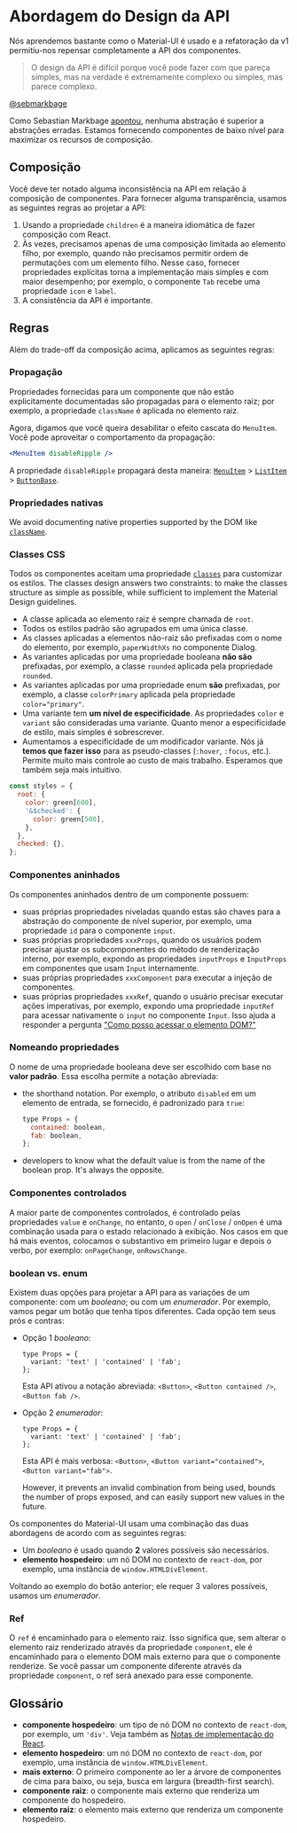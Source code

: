# Abordagem do Design da API

<p class="description">Nós aprendemos bastante como o Material-UI é usado e a refatoração da v1 permitiu-nos repensar completamente a API dos componentes.</p>

> O design da API é difícil porque você pode fazer com que pareça simples, mas na verdade é extremamente complexo ou simples, mas parece complexo.

[@sebmarkbage](https://twitter.com/sebmarkbage/status/728433349337841665)

Como Sebastian Markbage [apontou](https://2014.jsconf.eu/speakers/sebastian-markbage-minimal-api-surface-area-learning-patterns-instead-of-frameworks.html), nenhuma abstração é superior a abstrações erradas. Estamos fornecendo componentes de baixo nível para maximizar os recursos de composição.

## Composição

Você deve ter notado alguma inconsistência na API em relação à composição de componentes. Para fornecer alguma transparência, usamos as seguintes regras ao projetar a API:

1. Usando a propriedade `children` é a maneira idiomática de fazer composição com React.
2. Às vezes, precisamos apenas de uma composição limitada ao elemento filho, por exemplo, quando não precisamos permitir ordem de permutações com um elemento filho. Nesse caso, fornecer propriedades explícitas torna a implementação mais simples e com maior desempenho; por exemplo, o componente `Tab` recebe uma propriedade `icon` e `label`.
3. A consistência da API é importante.

## Regras

Além do trade-off da composição acima, aplicamos as seguintes regras:

### Propagação

Propriedades fornecidas para um componente que não estão explicitamente documentadas são propagadas para o elemento raiz; por exemplo, a propriedade `className` é aplicada no elemento raiz.

Agora, digamos que você queira desabilitar o efeito cascata do `MenuItem`. Você pode aproveitar o comportamento da propagação:

```jsx
<MenuItem disableRipple />
```

A propriedade `disableRipple` propagará desta maneira: [`MenuItem`](/api/menu-item/) > [`ListItem`](/api/list-item/) > [`ButtonBase`](/api/button-base/).

### Propriedades nativas

We avoid documenting native properties supported by the DOM like [`className`](/customization/how-to-customize/#overriding-styles-with-class-names).

### Classes CSS

Todos os componentes aceitam uma propriedade [`classes`](/customization/how-to-customize/#overriding-styles-with-class-names) para customizar os estilos. The classes design answers two constraints: to make the classes structure as simple as possible, while sufficient to implement the Material Design guidelines.

- A classe aplicada ao elemento raiz é sempre chamada de `root`.
- Todos os estilos padrão são agrupados em uma única classe.
- As classes aplicadas a elementos não-raiz são prefixadas com o nome do elemento, por exemplo, `paperWidthXs` no componente Dialog.
- As variantes aplicadas por uma propriedade booleana **não são** prefixadas, por exemplo, a classe `rounded` aplicada pela propriedade `rounded`.
- As variantes aplicadas por uma propriedade enum **são** prefixadas, por exemplo, a classe `colorPrimary` aplicada pela propriedade `color="primary"`.
- Uma variante tem **um nível de especificidade**. As propriedades `color` e `variant` são consideradas uma variante. Quanto menor a especificidade de estilo, mais simples é sobrescrever.
- Aumentamos a especificidade de um modificador variante. Nós já **temos que fazer isso** para as pseudo-classes (`:hover`, `:focus`, etc.). Permite muito mais controle ao custo de mais trabalho. Esperamos que também seja mais intuitivo.

```js
const styles = {
  root: {
    color: green[600],
    '&$checked': {
      color: green[500],
    },
  },
  checked: {},
};
```

### Componentes aninhados

Os componentes aninhados dentro de um componente possuem:

- suas próprias propriedades niveladas quando estas são chaves para a abstração do componente de nível superior, por exemplo, uma propriedade `id` para o componente `input`.
- suas próprias propriedades `xxxProps`, quando os usuários podem precisar ajustar os subcomponentes do método de renderização interno, por exemplo, expondo as propriedades `inputProps` e `InputProps` em componentes que usam `Input` internamente.
- suas próprias propriedades `xxxComponent` para executar a injeção de componentes.
- suas próprias propriedades `xxxRef`, quando o usuário precisar executar ações imperativas, por exemplo, expondo uma propriedade `inputRef` para acessar nativamente o `input` no componente `Input`. Isso ajuda a responder a pergunta ["Como posso acessar o elemento DOM?"](/getting-started/faq/#how-can-i-access-the-dom-element)

### Nomeando propriedades

O nome de uma propriedade booleana deve ser escolhido com base no **valor padrão**. Essa escolha permite a notação abreviada:

- the shorthand notation. Por exemplo, o atributo `disabled` em um elemento de entrada, se fornecido, é padronizado para `true`:

  ```jsx
  type Props = {
    contained: boolean,
    fab: boolean,
  };
  ```

- developers to know what the default value is from the name of the boolean prop. It's always the opposite.

### Componentes controlados

A maior parte de componentes controlados, é controlado pelas propriedades `value` e `onChange`, no entanto, o `open` / `onClose` / `onOpen` é uma combinação usada para o estado relacionado à exibição. Nos casos em que há mais eventos, colocamos o substantivo em primeiro lugar e depois o verbo, por exemplo: `onPageChange`, `onRowsChange`.

### boolean vs. enum

Existem duas opções para projetar a API para as variações de um componente: com um _booleano_; ou com um _enumerador_. Por exemplo, vamos pegar um botão que tenha tipos diferentes. Cada opção tem seus prós e contras:

- Opção 1 _booleano_:

  ```tsx
  type Props = {
    variant: 'text' | 'contained' | 'fab';
  };
  ```

  Esta API ativou a notação abreviada: `<Button>`, `<Button contained />`, `<Button fab />`.

- Opção 2 _enumerador_:

  ```tsx
  type Props = {
    variant: 'text' | 'contained' | 'fab';
  };
  ```

  Esta API é mais verbosa: `<Button>`, `<Button variant="contained">`, `<Button variant="fab">`.

  However, it prevents an invalid combination from being used, bounds the number of props exposed, and can easily support new values in the future.

Os componentes do Material-UI usam uma combinação das duas abordagens de acordo com as seguintes regras:

- Um _booleano_ é usado quando **2** valores possíveis são necessários.
- **elemento hospedeiro**: um nó DOM no contexto de `react-dom`, por exemplo, uma instância de `window.HTMLDivElement`.

Voltando ao exemplo do botão anterior; ele requer 3 valores possíveis, usamos um _enumerador_.

### Ref

O `ref` é encaminhado para o elemento raiz. Isso significa que, sem alterar o elemento raiz renderizado através da propriedade `component`, ele é encaminhado para o elemento DOM mais externo para que o componente renderize. Se você passar um componente diferente através da propriedade `component`, o ref será anexado para esse componente.

## Glossário

- **componente hospedeiro**: um tipo de nó DOM no contexto de `react-dom`, por exemplo, um `'div'`. Veja também as [Notas de implementação do React](https://reactjs.org/docs/implementation-notes.html#mounting-host-elements).
- **elemento hospedeiro**: um nó DOM no contexto de `react-dom`, por exemplo, uma instância de `window.HTMLDivElement`.
- **mais externo**: O primeiro componente ao ler a árvore de componentes de cima para baixo, ou seja, busca em largura (breadth-first search).
- **componente raiz**: o componente mais externo que renderiza um componente do hospedeiro.
- **elemento raiz**: o elemento mais externo que renderiza um componente hospedeiro.
